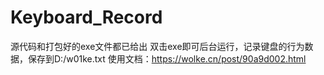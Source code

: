# Keyboard_Record
源代码和打包好的exe文件都已给出
双击exe即可后台运行，记录键盘的行为数据，保存到D:/w01ke.txt
使用文档：https://wolke.cn/post/90a9d002.html
